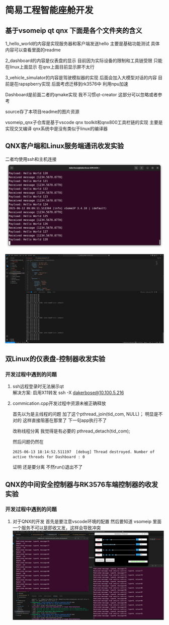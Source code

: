 
# 简易工程智能座舱开发
## 基于vsomeip qt qnx 下面是各个文件夹的含义

1_hello_world的内容是实现服务器和客户端发送hello 主要是基础功能测试 具体内容可以查看里面的readme

2_dashboard的内容是仪表盘的显示 目前因为实际设备的限制和工具链受限 只能在linux上面显示 在qnx上面目前显示屏不太行

3_vehicle_simulator的内容是驾驶模拟器的实现 后面会加入大模型对话的内容 目前是在rapspberry实现 后面考虑迁移到rk3576中 利用npu加速

Dashboard是前面二者的qmake实现 我不习惯qt-creator 这部分可以忽略或者参考

source存了本项目readme的图片资源

vsomeip_qnx子仓库是基于vscode qnx toolkit和qnx800工具栏链的实现 主要是实现交叉编译 qnx系统中是没有类似于linux的编译器

## QNX客户端和Linux服务端通讯收发实验
二者均使用ssh和主机连接
![](source/qnx_client.png)

![](source/linux_server.png)

## 双Linux的仪表盘-控制器收发实验

### 开发过程中遇到的问题

1. ssh远程登录时无法展示qt  
   解决方案:  启用X11转发
            ssh -X dakerbose@10.100.5.216

2. commication.cpp开发过程中资源未被正确释放
   
   首先以为是主线程的问题 加了这个pthread_join(tid_com, NULL)； 明显是不对的 这样直接阻塞在那里了 下一句app执行不了

   改称线程分离 我觉得是有必要的 pthread_detach(tid_com);
   
   然后问题仍然在
   ```
   2025-06-13 18:14:52.511197  [debug] Thread destroyed. Number of active threads for Dashboard : 0
   ```

   证明 还是要分离 不然run()退出不了


## QNX的中间安全控制器与RK3576车端控制器的收发实验

### 开发过程中遇到的问题
1. 对于QNX的开发 首先是要注意vscode环境的配置 然后要知道 vsomeip 里面一个服务不可以是即收又发，这样会导致冲突
![](source/RK3576与QNX通讯.png)
